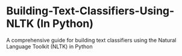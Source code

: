 # Building-Text-Classifiers-Using-NLTK (In Python)
A comprehensive guide for building text classifiers using the Natural Language Toolkit (NLTK) in Python

